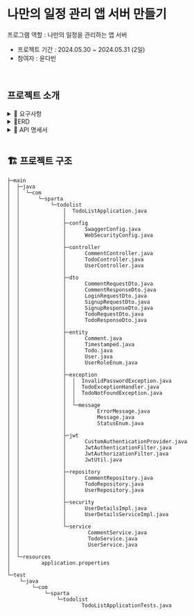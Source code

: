 # 나만의 일정 관리 앱 서버 만들기
프로그램 역할 : 나만의 일정을 관리하는 앱 서버
* 프로젝트 기간 : 2024.05.30 ~ 2024.05.31 (2일)
* 참여자 : 윤다빈
<br>

## 프로젝트 소개
<details>
<summary> 📑 요구사항 </summary>

### 1️⃣단계 - 일정과 댓글의 연관 관계

- 설명
  - 지난 과제에서 만든 일정에 댓글을 추가할 수 있습니다.
  - ERD에도 댓글 모델을 추가합니다.
  - 각 일정에 댓글을 작성할 수 있도록 관련 클래스를 추가하고 연관 관계를 설정합니다.
  - 매핑 관계를 설정합니다. (1:1 or N:1 or N:M)

### 2️⃣단계 - 댓글 등록 : 선택한 일정이 있다면 댓글을 등록합니다.

##### 조건

    - 댓글이 등록되었다면 client에게 반환합니다.
    - 선택한 일정이 DB에 저장되어 있어야 합니다.
    - 댓글을 식별하는 `고유번호`, `댓글 내용`, 댓글을 작성한 `사용자 아이디`, 댓글이 작성된 `일정 아이디`, `작성일자`를 저장할 수 있습니다.
    
#### 예외 처리
    
    - 선택한 일정의 ID를 입력 받지 않은 경우
    - 댓글 내용이 비어 있는 경우
    - 일정이 DB에 저장되지 않은 경우
### 3️⃣단계 - 댓글 수정 : 선택한 일정의 댓글을 수정합니다.

#### 조건

    - 댓글이 수정되었다면 수정된 댓글을 반환합니다.
    - `댓글 내용`만 수정 가능합니다.
    - 선택한 일정과 댓글이 DB에 저장되어 있어야 합니다.

#### 예외 처리

    - 선택한 일정이나 댓글의 ID를 입력 받지 않은 경우
    - 일정이나 댓글이 DB에 저장되지 않은 경우
    - 선택한 댓글의 사용자가 현재 사용자와 일치하지 않은 경우

### 4️⃣단계 - 댓글 삭제 : 선택한 일정의 댓글을 삭제합니다.

#### 조건
    - 성공했다는 메시지와 상태 코드 반환하기
    - 선택한 일정과 댓글이 DB에 저장되어 있어야 합니다.

#### 예외 처리
    - 선택한 일정이나 댓글의 ID를 입력받지 않은 경우
    - 일정이나 댓글이 DB에 저장되지 않은 경우
    - 선택한 댓글의 사용자가 현재 사용자와 일치하지 않은 경우

### 5️⃣단계 - JWT : JWT를 이용한 인증/인가를 구현한다

#### 조건
    - 위 1~4 단계에서 인증/인가가 완료된 후에만 기능이 동작하도록 수정한다.
    - Access Token 만료시간 60분
    - Refresh Token 구현은 8단계이므로 이번에는 하지 않습니다.

#### 예외 처리
    - 공통조건
    - StatusCode : 400
    - client에 반환

    - 토큰이 필요한 API 요청에서 토큰을 전달하지 않았거나 정상 토큰이 아닐 때
        에러 메세지 : 토큰이 유효하지 않습니다.

    - 토큰이 있고, 유효한 토큰이지만 해당 사용자가 작성한 게시글/댓글이 아닐 때
        에러 메세지 : 작성자만 삭제/수정할 수 있습니다.

    - DB에 이미 존재하는 `username`으로 회원가입을 요청할 때
        에러 메세지 : 중복된 `username` 입니다.

    - 로그인 시, 전달된 `username`과 `password` 중 맞지 않는 정보가 있을 때
        에러 메시지 : 회원을 찾을 수 없습니다.

### 6️⃣단계 - 회원가입 : 사용자의 정보를 전달 받아 유저 정보를 저장한다.

#### 조건
    - 패스워드 암호화는 하지 않습니다.
    - `username`은  `최소 4자 이상, 10자 이하이며 알파벳 소문자(a~z), 숫자(0~9)`로 구성되어야 한다.
    - `password`는  `최소 8자 이상, 15자 이하이며 알파벳 대소문자(a~z, A~Z), 숫자(0~9)`로 구성되어야 한다.
    - DB에 중복된 `username`이 없다면 회원을 저장하고 Client 로 성공했다는 메시지, 상태코드 반환하기

### 7️⃣단계 - 로그인 : username, password 정보를 client로부터 전달받아 토큰을 반환한다.

#### 설명
    - DB에서 `username`을 사용하여 저장된 회원의 유무를 확인한다.
    - 저장된 회원이 있다면 `password` 를 비교하여 로그인 성공 유무를 체크한다.

#### 조건
    - 패스워드 복호화는 하지 않습니다.
    - 로그인 성공 시 로그인에 성공한 유저의 정보와 JWT를 활용하여 토큰을 발급한다.
    - 발급한 토큰을 `Header`에 추가하고 성공했다는 메시지 및 상태코드와 함께 client에 반환한다.


</details>

<details>
<summary> 📏ERD </summary>
  <p align="center">
  <img src="https://github.com/yoodab/todolist2/assets/109517088/c1119113-75dc-4b92-808d-70581ef3afff">
</p>
</details>


<details>
<summary>🧾 API 명세서 </summary>
  [API 명세서](https://documenter.getpostman.com/view/23784910/2sA3JT1xdL)
  
<br>
  <img src="https://github.com/yoodab/todoList/assets/109517088/06662f39-2f34-4215-ae30-cacad5d17b35" height="80%"/>
</details>


<br>


## 🏗 프로젝트 구조
```
├─main
│  ├─java
│  │  └─com
│  │      └─sparta
│  │          └─todolist
│  │              │  TodoListApplication.java
│  │              │
│  │              ├─config
│  │              │      SwaggerConfig.java
│  │              │      WebSecurityConfig.java
│  │              │
│  │              ├─controller
│  │              │      CommentController.java
│  │              │      TodoController.java
│  │              │      UserController.java
│  │              │
│  │              ├─dto
│  │              │      CommentRequestDto.java
│  │              │      CommentResponseDto.java
│  │              │      LoginRequestDto.java
│  │              │      SignupRequestDto.java
│  │              │      SignupResponseDto.java
│  │              │      TodoRequestDto.java
│  │              │      TodoResponseDto.java
│  │              │
│  │              ├─entity
│  │              │      Comment.java
│  │              │      Timestamped.java
│  │              │      Todo.java
│  │              │      User.java
│  │              │      UserRoleEnum.java
│  │              │
│  │              ├─exception
│  │              │  │  InvalidPasswordException.java
│  │              │  │  TodoExceptionHandler.java
│  │              │  │  TodoNotFoundException.java
│  │              │  │
│  │              │  └─message
│  │              │          ErrorMessage.java
│  │              │          Message.java
│  │              │          StatusEnum.java
│  │              │
│  │              ├─jwt
│  │              │      CustomAuthenticationProvider.java
│  │              │      JwtAuthenticationFilter.java
│  │              │      JwtAuthorizationFilter.java
│  │              │      JwtUtil.java
│  │              │
│  │              ├─repository
│  │              │      CommentRepository.java
│  │              │      TodoRepository.java
│  │              │      UserRepository.java
│  │              │
│  │              ├─security
│  │              │      UserDetailsImpl.java
│  │              │      UserDetailsServiceImpl.java
│  │              │
│  │              └─service
│  │                      CommentService.java
│  │                      TodoService.java
│  │                      UserService.java
│  │
│  └─resources
│          application.properties
│
└─test
    └─java
        └─com
            └─sparta
                └─todolist
                        TodoListApplicationTests.java

```
<br>

